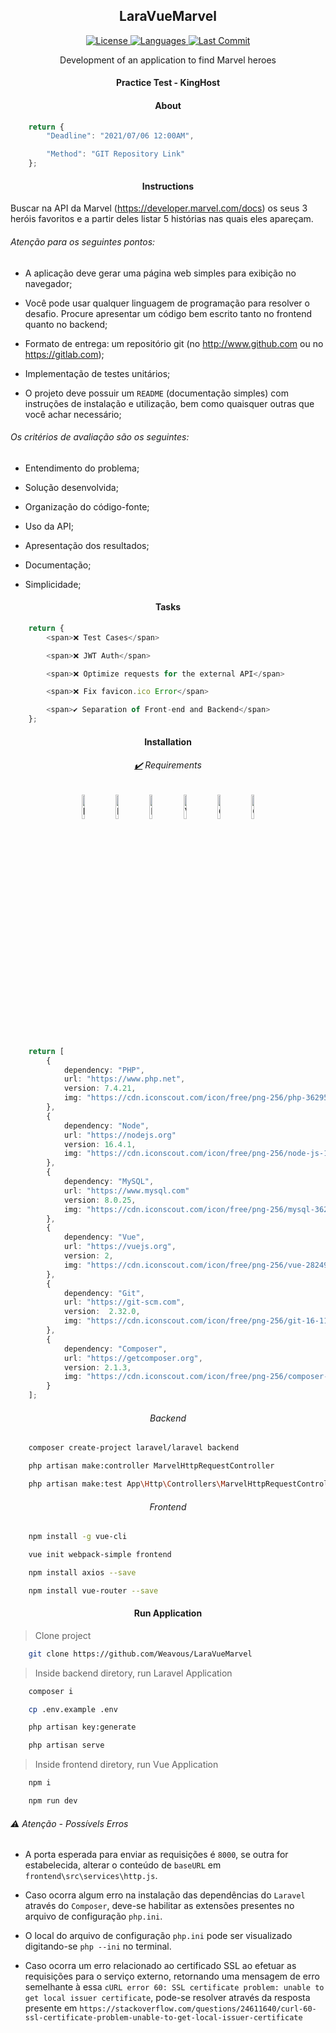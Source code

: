 <h2 align="center">LaraVueMarvel</h2>

<p align="center">
    <a href="#">
        <img alt="License" src="https://img.shields.io/github/license/Weavous/LaraVueMarvel">
    </a>
    <a href="#">
        <img alt="Languages" src="https://img.shields.io/github/languages/count/Weavous/LaraVueMarvel">
    </a>
    <a href="#">
        <img alt="Last Commit" src="https://img.shields.io/github/last-commit/Weavous/LaraVueMarvel">
    </a>
</p>

<p align="center">Development of an application to find Marvel heroes</p>

<h4 align="center">Practice Test - KingHost</h4>

<h4 align="center">About</h4>

```typescript
    return {
        "Deadline": "2021/07/06 12:00AM",

        "Method": "GIT Repository Link"
    };
```

<h4 align="center">Instructions</h4>

Buscar na API da Marvel (https://developer.marvel.com/docs) os seus 3 heróis favoritos e a partir deles listar 5 histórias nas quais eles apareçam.

<h6>Atenção para os seguintes pontos:</h6>

- A aplicação deve gerar uma página web simples para exibição no navegador;

- Você pode usar qualquer linguagem de programação para resolver o desafio. Procure apresentar um código bem escrito tanto no frontend quanto no backend;

- Formato de entrega: um repositório git (no http://www.github.com ou no https://gitlab.com);

- Implementação de testes unitários;

- O projeto deve possuir um `README` (documentação simples) com instruções de instalação e utilização, bem como quaisquer outras que você achar necessário;

<h6>Os critérios de avaliação são os seguintes:</h6>

- Entendimento do problema;

- Solução desenvolvida;

- Organização do código-fonte;

- Uso da API;

- Apresentação dos resultados;

- Documentação;

- Simplicidade;

<h4 align="center">Tasks</h4>

```typescript
    return {
        <span>❌ Test Cases</span>

        <span>❌ JWT Auth</span>

        <span>❌ Optimize requests for the external API</span>

        <span>❌ Fix favicon.ico Error</span>

        <span>✔️ Separation of Front-end and Backend</span>
    };
```

<h4 align="center">Installation</h4>

<h6 align="center"><a href="https://iconscout.com">✔️</a> Requirements</h6>

<p align="center">
    <img width="10%" src="https://cdn.iconscout.com/icon/free/png-256/php-3629567-3032350.png" alt="PHP Logo">
    <img width="10%" src="https://cdn.iconscout.com/icon/free/png-256/node-js-1-1174935.png" alt="Node Logo">
    <img width="10%" src="https://cdn.iconscout.com/icon/free/png-256/mysql-3628940-3030165.png" alt="MySQL Logo">
    <img width="10%" src="https://cdn.iconscout.com/icon/free/png-256/vue-282497.png" alt="Vue Logo">
    <img width="10%" src="https://cdn.iconscout.com/icon/free/png-256/git-16-1175195.png" alt="Git Logo">
    <img width="10%" src="https://cdn.iconscout.com/icon/free/png-256/composer-285363.png" alt="Composer Logo">
</p>

```typescript
    return [
        {
            dependency: "PHP",
            url: "https://www.php.net",
            version: 7.4.21,
            img: "https://cdn.iconscout.com/icon/free/png-256/php-3629567-3032350.png"
        },
        {
            dependency: "Node",
            url: "https://nodejs.org"
            version: 16.4.1,
            img: "https://cdn.iconscout.com/icon/free/png-256/node-js-1-1174935.png"
        },
        {
            dependency: "MySQL",
            url: "https://www.mysql.com"
            version: 8.0.25,
            img: "https://cdn.iconscout.com/icon/free/png-256/mysql-3628940-3030165.png"
        },
        {
            dependency: "Vue",
            url: "https://vuejs.org",
            version: 2,
            img: "https://cdn.iconscout.com/icon/free/png-256/vue-282497.png"
        },
        {
            dependency: "Git",
            url: "https://git-scm.com",
            version:  2.32.0,
            img: "https://cdn.iconscout.com/icon/free/png-256/git-16-1175195.png"
        },
        {
            dependency: "Composer",
            url: "https://getcomposer.org",
            version: 2.1.3,
            img: "https://cdn.iconscout.com/icon/free/png-256/composer-285363.png"
        }
    ];
```

<h6 align="center">Backend</h6>

```bash
    composer create-project laravel/laravel backend
```

```bash
    php artisan make:controller MarvelHttpRequestController
```

```bash
    php artisan make:test App\Http\Controllers\MarvelHttpRequestControllerTest
```

<h6 align="center">Frontend</h6>

```bash
    npm	install	-g vue-cli
```

```bash
    vue init webpack-simple frontend
```

```bash
    npm	install	axios --save
```

```bash
    npm install vue-router --save
```

<h4 align="center">Run Application</h4>

> Clone project

```bash
    git clone https://github.com/Weavous/LaraVueMarvel
```

> Inside backend diretory, run Laravel Application

```bash
    composer i
```

```bash
    cp .env.example .env
```

```bash
    php artisan key:generate
```

```bash
    php artisan serve
```

> Inside frontend diretory, run Vue Application

```bash
    npm i
```

```bash
    npm run dev
```

<h6>⚠️ Atenção - Possívels Erros</h6>

* A porta esperada para enviar as requisições é `8000`, se outra for estabelecida, alterar o conteúdo de `baseURL` em `frontend\src\services\http.js`.

* Caso ocorra algum erro na instalação das dependências do `Laravel` através do `Composer`, deve-se habilitar as extensões presentes no arquivo de configuração `php.ini`.

* O local do arquivo de configuração `php.ini` pode ser visualizado digitando-se `php --ini` no terminal.

* Caso ocorra um erro relacionado ao certificado SSL ao efetuar as requisições para o serviço externo, retornando uma mensagem de erro semelhante à essa `cURL error 60: SSL certificate problem: unable to get local issuer certificate`, pode-se resolver através da resposta presente em `https://stackoverflow.com/questions/24611640/curl-60-ssl-certificate-problem-unable-to-get-local-issuer-certificate`